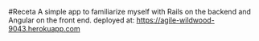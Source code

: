 #Receta
A simple app to familiarize myself with Rails on the backend and Angular on the front end.
deployed at: https://agile-wildwood-9043.herokuapp.com
